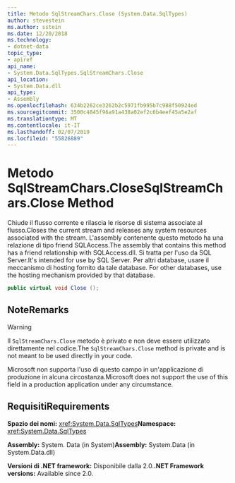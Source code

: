 ```yaml
---
title: Metodo SqlStreamChars.Close (System.Data.SqlTypes)
author: stevestein
ms.author: sstein
ms.date: 12/20/2018
ms.technology:
- dotnet-data
topic_type:
- apiref
api_name:
- System.Data.SqlTypes.SqlStreamChars.Close
api_location:
- System.Data.dll
api_type:
- Assembly
ms.openlocfilehash: 634b2262ce3262b2c5971fb995b7c988f50924ed
ms.sourcegitcommit: 3500c4845f96a91a438a02ef2c6b4eef45a5e2af
ms.translationtype: MT
ms.contentlocale: it-IT
ms.lasthandoff: 02/07/2019
ms.locfileid: "55826889"
---
```

# <a name="sqlstreamcharsclose-method"></a><span data-ttu-id="ed66b-102">Metodo SqlStreamChars.Close</span><span class="sxs-lookup"><span data-stu-id="ed66b-102">SqlStreamChars.Close Method</span></span>

<span data-ttu-id="ed66b-103">Chiude il flusso corrente e rilascia le risorse di sistema associate al flusso.</span><span class="sxs-lookup"><span data-stu-id="ed66b-103">Closes the current stream and releases any system resources associated with the stream.</span></span> <span data-ttu-id="ed66b-104">L'assembly contenente questo metodo ha una relazione di tipo friend SQLAccess.</span><span class="sxs-lookup"><span data-stu-id="ed66b-104">The assembly that contains this method has a friend relationship with SQLAccess.dll.</span></span> <span data-ttu-id="ed66b-105">Si tratta per l'uso da SQL Server.</span><span class="sxs-lookup"><span data-stu-id="ed66b-105">It's intended for use by SQL Server.</span></span><span data-ttu-id="ed66b-106"> Per altri database, usare il meccanismo di hosting fornito da tale database.</span><span class="sxs-lookup"><span data-stu-id="ed66b-106"> For other databases, use the hosting mechanism provided by that database.</span></span>

```csharp
public virtual void Close ();
```

## <a name="remarks"></a><span data-ttu-id="ed66b-107">Note</span><span class="sxs-lookup"><span data-stu-id="ed66b-107">Remarks</span></span>

> [!WARNING]
> <span data-ttu-id="ed66b-108">Il `SqlStreamChars.Close` metodo è privato e non deve essere utilizzato direttamente nel codice.</span><span class="sxs-lookup"><span data-stu-id="ed66b-108">The `SqlStreamChars.Close` method is private and is not meant to be used directly in your code.</span></span>
>
> <span data-ttu-id="ed66b-109">Microsoft non supporta l'uso di questo campo in un'applicazione di produzione in alcuna circostanza.</span><span class="sxs-lookup"><span data-stu-id="ed66b-109">Microsoft does not support the use of this field in a production application under any circumstance.</span></span>

## <a name="requirements"></a><span data-ttu-id="ed66b-110">Requisiti</span><span class="sxs-lookup"><span data-stu-id="ed66b-110">Requirements</span></span>

<span data-ttu-id="ed66b-111">**Spazio dei nomi:** <xref:System.Data.SqlTypes></span><span class="sxs-lookup"><span data-stu-id="ed66b-111">**Namespace:** <xref:System.Data.SqlTypes></span></span>

<span data-ttu-id="ed66b-112">**Assembly:** System. Data (in System)</span><span class="sxs-lookup"><span data-stu-id="ed66b-112">**Assembly:** System.Data (in System.Data.dll)</span></span>

<span data-ttu-id="ed66b-113">**Versioni di .NET framework:** Disponibile dalla 2.0.</span><span class="sxs-lookup"><span data-stu-id="ed66b-113">**.NET Framework versions:** Available since 2.0.</span></span>